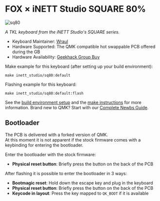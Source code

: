 # FOX × iNETT Studio SQUARE 80%

![sq80](https://i.imgur.com/LM1aSMEh.jpg)

_A TKL keyboard from the iNETT Studio's SQUARE series._

-   Keyboard Maintainer: [Wraul](https://github.com/Wraul)
-   Hardware Supported: The QMK compatible hot swappable PCB offered during the GB
-   Hardware Availability: [Geekhack Group Buy](https://geekhack.org/index.php?topic=100769.0)

Make example for this keyboard (after setting up your build environment):

    make inett_studio/sq80:default

Flashing example for this keyboard:

    make inett_studio/sq80:default:flash

See the [build environment setup](https://docs.qmk.fm/#/getting_started_build_tools) and the [make instructions](https://docs.qmk.fm/#/getting_started_make_guide) for more information. Brand new to QMK? Start with our [Complete Newbs Guide](https://docs.qmk.fm/#/newbs).

## Bootloader

The PCB is delivered with a forked version of QMK.  
At this moment it is not apparent if the stock firmware comes with a keybinding for entering the bootloader.

Enter the bootloader with the stock firmware:

-   **Physical reset button**: Briefly press the button on the back of the PCB

After flashing it is possible to enter the bootloader in 3 ways:

-   **Bootmagic reset**: Hold down the escape key and plug in the keyboard
-   **Physical reset button**: Briefly press the button on the back of the PCB
-   **Keycode in layout**: Press the key mapped to `QK_BOOT` if it is available
